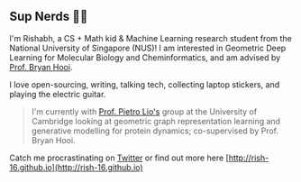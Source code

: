 ## Sup Nerds 👋🏻

I'm Rishabh, a CS + Math kid & Machine Learning research student from the National University of Singapore (NUS)! I am interested in Geometric Deep Learning for Molecular Biology and Cheminformatics, and am advised by [Prof. Bryan Hooi](http://bhooi.github.io). 

I love open-sourcing, writing, talking tech, collecting laptop stickers, and playing the electric guitar.

> I'm currently with [Prof. Pietro Lio's](https://www.cl.cam.ac.uk/~pl219/) group at the University of Cambridge looking at geometric graph representation learning and generative modelling for protein dynamics; co-supervised by Prof. Bryan Hooi.

Catch me procrastinating on [Twitter](https://twitter.com/rishabh16_) or find out more here [http://rish-16.github.io](http://rish-16.github.io)
